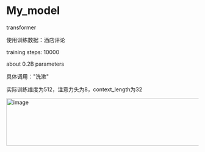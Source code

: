 # My_model
transformer 


使用训练数据：酒店评论

training steps: 10000



about 0.2B parameters


具体调用："洗漱"


实际训练维度为512，注意力头为8，context_length为32


<img width="1300" height="125" alt="image" src="https://github.com/user-attachments/assets/65a3a944-03a7-4087-94fa-0243aa2bab9a" />
